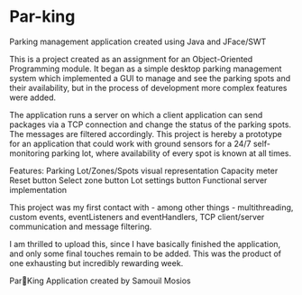 # Par-king
Parking management application created using Java and JFace/SWT

This is a project created as an assignment for an Object-Oriented Programming module. 
It began as a simple desktop parking management system which implemented a GUI to manage and see the parking spots and their availability,
but in the process of development more complex features were added.

The application runs a server on which a client application can send packages via a TCP connection and change the status of the parking spots. The messages are filtered accordingly. This project is hereby a prototype for an application that could work with ground sensors for a 24/7 self-monitoring parking lot, where availability of every spot is known at all times.

Features:
Parking Lot/Zones/Spots visual representation
Capacity meter
Reset button
Select zone button
Lot settings button
Functional server implementation

This project was my first contact with - among other things - multithreading, custom events, eventListeners and eventHandlers, TCP client/server communication and message filtering.   

I am thrilled to upload this, since I have basically finished the application, and only some final touches remain to be added. This was the product of one exhausting but incredibly rewarding week.

Par👑King Application created by Samouil Mosios
